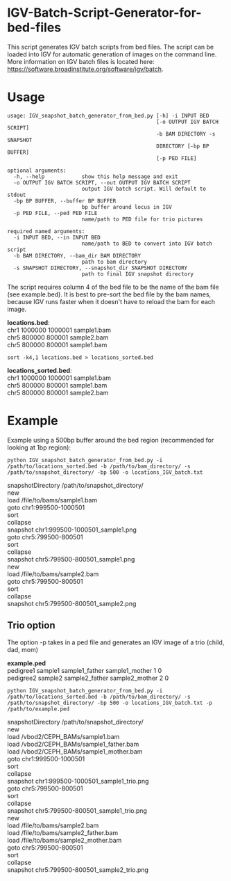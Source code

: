 # IGV-Batch-Script-Generator-for-bed-files
This script generates IGV batch scripts from bed files. The script can be loaded into IGV for automatic generation of images on the command line. More information on IGV batch files is located here: https://software.broadinstitute.org/software/igv/batch.

# Usage<br/>
```
usage: IGV_snapshot_batch_generator_from_bed.py [-h] -i INPUT BED
                                                [-o OUTPUT IGV BATCH SCRIPT]
                                                -b BAM DIRECTORY -s SNAPSHOT
                                                DIRECTORY [-bp BP BUFFER]
                                                [-p PED FILE]

optional arguments:
  -h, --help            show this help message and exit
  -o OUTPUT IGV BATCH SCRIPT, --out OUTPUT IGV BATCH SCRIPT
                        output IGV batch script. Will default to stdout
  -bp BP BUFFER, --buffer BP BUFFER
                        bp buffer around locus in IGV
  -p PED FILE, --ped PED FILE
                        name/path to PED file for trio pictures

required named arguments:
  -i INPUT BED, --in INPUT BED
                        name/path to BED to convert into IGV batch script
  -b BAM DIRECTORY, --bam_dir BAM DIRECTORY
                        path to bam directory
  -s SNAPSHOT DIRECTORY, --snapshot_dir SNAPSHOT DIRECTORY
                        path to final IGV snapshot directory
```
The script requires column 4 of the bed file to be the name of the bam file (see example.bed). It is best to pre-sort the bed file by the bam names, because IGV runs faster when it doesn't have to reload the bam for each image.


**locations.bed**:<br/>
  chr1    1000000 1000001 sample1.bam<br/>
  chr5    800000  800001  sample2.bam<br/>
  chr5    800000  800001  sample1.bam<br/>

```
sort -k4,1 locations.bed > locations_sorted.bed
```

**locations_sorted.bed**:<br/>
  chr1    1000000 1000001 sample1.bam<br/>
  chr5    800000  800001  sample1.bam<br/>
  chr5    800000  800001  sample2.bam<br/>


# Example<br/>
Example using a 500bp buffer around the bed region (recommended for looking at 1bp region): 
```
python IGV_snapshot_batch_generator_from_bed.py -i /path/to/locations_sorted.bed -b /path/to/bam_directory/ -s /path/to/snapshot_directory/ -bp 500 -o locations_IGV_batch.txt
```
snapshotDirectory /path/to/snapshot_directory/<br/>
new<br/>
load /file/to/bams/sample1.bam<br/>
goto chr1:999500-1000501<br/>
sort<br/>
collapse<br/>
snapshot chr1:999500-1000501_sample1.png<br/>
goto chr5:799500-800501<br/>
sort<br/>
collapse<br/>
snapshot chr5:799500-800501_sample1.png<br/>
new<br/>
load /file/to/bams/sample2.bam<br/>
goto chr5:799500-800501<br/>
sort<br/>
collapse<br/>
snapshot chr5:799500-800501_sample2.png<br/>


## Trio option<br/>
The option -p takes in a ped file and generates an IGV image of a trio (child, dad, mom)

**example.ped**<br/>
pedigree1       sample1 sample1_father  sample1_mother  1       0<br/>
pedigree2       sample2 sample2_father  sample2_mother  2       0<br/>

```
python IGV_snapshot_batch_generator_from_bed.py -i /path/to/locations_sorted.bed -b /path/to/bam_directory/ -s /path/to/snapshot_directory/ -bp 500 -o locations_IGV_batch.txt -p /path/to/example.ped
```

snapshotDirectory /path/to/snapshot_directory/<br/>
new<br/>
load /vbod2/CEPH_BAMs/sample1.bam<br/>
load /vbod2/CEPH_BAMs/sample1_father.bam<br/>
load /vbod2/CEPH_BAMs/sample1_mother.bam<br/>
goto chr1:999500-1000501<br/>
sort<br/>
collapse<br/>
snapshot chr1:999500-1000501_sample1_trio.png<br/>
goto chr5:799500-800501<br/>
sort<br/>
collapse<br/>
snapshot chr5:799500-800501_sample1_trio.png<br/>
new<br/>
load /file/to/bams/sample2.bam<br/>
load /file/to/bams/sample2_father.bam<br/>
load /file/to/bams/sample2_mother.bam<br/>
goto chr5:799500-800501<br/>
sort<br/>
collapse<br/>
snapshot chr5:799500-800501_sample2_trio.png<br/>

